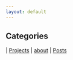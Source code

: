 ```yaml
---
layout: default
---
```

## Categories 

| [Projects](./projects/test2.md) | [about](./about) | [Posts](./posts)

